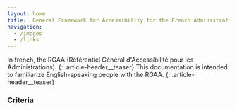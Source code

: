 ```yaml
---
layout: home
title:  General Framework for Accessibility for the French Administrations
navigation:
  - /images
  - /links
---
```


In french, the RGAA (Référentiel Général d'Accessibilité pour les Administrations).
{: .article-header__teaser}
This documentation is intended to familiarize English-speaking people with the RGAA.
{: .article-header__teaser}

### Criteria
